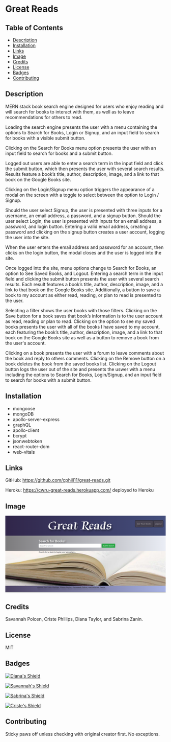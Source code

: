 # Great Reads

## Table of Contents 

* [Description](#description)
* [Installation](#installation)
* [Links](#links)
* [Image](#image)
* [Credits](#credits)
* [License](#license)
* [Badges](#badges)
* [Contributing](#contributing)

## Description 
MERN stack book search engine designed for users who enjoy reading and will search for books to interact with them, as well as to leave recommendations for others to read.

Loading the search engine presents the user with a menu containing the options to Search for Books, Login or Signup, and an input field to search for books with a visible submit button.

Clicking on the Search for Books menu option presents the user with an input field to search for books and a submit button.

Logged out users are able to enter a search term in the input field and click the submit button, which then presents the user with several search results.  Results feature a book’s title, author, description, image, and a link to that book on the Google Books site.

Clicking on the Login/Signup menu option triggers the appearance of a modal on the screen with a toggle to select between the option to Login / Signup.

Should the user select Signup, the user is presented with three inputs for a username, an email address, a password, and a signup button.   Should the user select Login, the user is presented with inputs for an email address, a password, and login button.  Entering a valid email address, creating a password and clicking on the signup button creates a user account, logging the user into the site. 

When the user enters the email address and password for an account, then clicks on the login button, the modal closes and the user is logged into the site. 

Once logged into the site, menu options change to Search for Books, an option to See Saved Books, and Logout.  Entering a search term in the input field and clicking the submit button presents the user with several search results.  Each result features a book’s title, author, description, image, and a link to that book on the Google Books site.  Additionally, a button to save a book to my account as either read, reading, or plan to read is presented to the user.

Selecting a filter shows the user books with those filters.  Clicking on the Save button for a book saves that book’s information is to the user account as read, reading or plan to read.  Clicking on the option to see my saved books presents the user with all of the books I have saved to my account, each featuring the book’s title, author, description, image, and a link to that book on the Google Books site as well as a button to remove a book from the user's account.

Clicking on a book presents the user with a forum to leave comments about the book and reply to others comments.  Clicking on the Remove button on a book deletes the book from the saved books list.  Clicking on the Logout button logs the user out of the site and presents the uswer with a menu including the options to Search for Books, Login/Signup, and an input field to search for books with a submit button.



## Installation
* mongoose
* mongoDB
* apollo-server-express
* graphQL
* apollo-client
* bcrypt
* jsonwebtoken
* react-router-dom
* web-vitals


## Links
GitHub: https://github.com/cphill11/great-reads.git

Heroku: https://cwru-great-reads.herokuapp.com/ deployed to Heroku


## Image
![Screenshot](/assets/images/screenshot.png)



## Credits
Savannah Polcen, Criste Phillips, Diana Taylor, and Sabrina Zanin.

## License
MIT

## Badges

[![Diana's Shield](https://img.shields.io/badge/2332fun-2332fun%20contributed%20to%20this%20project.-blueviolet)](https://github.com/2332fun)

[![Savannah's Shield](https://img.shields.io/badge/Savannahpolcen-Savannahpolcen%20has%20contributed%20to%20this%20project.-brightgreen)](https://github.com/Savannahpolcen/)

[![Sabrina's Shield](https://img.shields.io/badge/Brinabean-Brinabean%20contributed%20to%20this%20project.-pink)](https://github.com/Brinabean)

[![Criste's Shield](https://img.shields.io/badge/cphill11-cphill11%20contributed%20to%20this%20project.-blue)](https://github.com/cphill11)

## Contributing
Sticky paws off unless checking with original creator first.  No exceptions.
